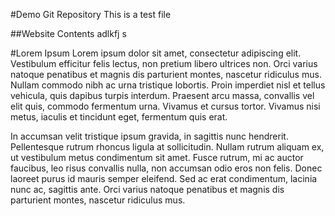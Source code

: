 #Demo Git Repository
This is a test file


##Website Contents
adlkfj s


#Lorem Ipsum
Lorem ipsum dolor sit amet, consectetur adipiscing elit. Vestibulum efficitur felis lectus, non pretium libero ultrices non. Orci varius natoque penatibus et magnis dis parturient montes, nascetur ridiculus mus. Nullam commodo nibh ac urna tristique lobortis. Proin imperdiet nisl et tellus vehicula, quis dapibus turpis interdum. Praesent arcu massa, convallis vel elit quis, commodo fermentum urna. Vivamus et cursus tortor. Vivamus nisi metus, iaculis et tincidunt eget, fermentum quis erat.

In accumsan velit tristique ipsum gravida, in sagittis nunc hendrerit. Pellentesque rutrum rhoncus ligula at sollicitudin. Nullam rutrum aliquam ex, ut vestibulum metus condimentum sit amet. Fusce rutrum, mi ac auctor faucibus, leo risus convallis nulla, non accumsan odio eros non felis. Donec laoreet purus id mauris semper eleifend. Sed ac erat condimentum, lacinia nunc ac, sagittis ante. Orci varius natoque penatibus et magnis dis parturient montes, nascetur ridiculus mus.